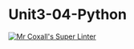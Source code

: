 # Unit3-04-Python
[![Mr Coxall's Super Linter](https://github.com/ICS3U-C-Programming-ShemIrekpita/Unit3-04-Python/workflows/Mr%20Coxall's%20Super%20Linter/badge.svg)](https://github.com/ICS3U-C-Programming-ShemIrekpita/Unit3-04-Python/actions/)
